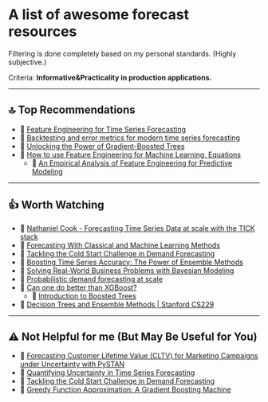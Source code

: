 # A list of awesome forecast resources

Filtering is done completely based on my personal standards. (Highly subjective.)

Criteria: **Informative&Practicality in production applications.**

---

## 🔝 **Top Recommendations**  

- 🎥 [Feature Engineering for Time Series Forecasting](https://www.youtube.com/watch?v=9QtL7m3YS9I)  
- 🎥 [Backtesting and error metrics for modern time series forecasting](https://www.youtube.com/watch?v=dSTXd8Hx728)  
- 🎥 [Unlocking the Power of Gradient-Boosted Trees](https://www.youtube.com/watch?v=qGsHlvE8KZM)  
- 🎥 [How to use Feature Engineering for Machine Learning, Equations](https://www.youtube.com/watch?v=X4pWmkxEikM)  
  - 📄 [An Empirical Analysis of Feature Engineering for Predictive Modeling](https://arxiv.org/pdf/1701.07852)  

---

## 👍 **Worth Watching**  

- 🎥 [Nathaniel Cook - Forecasting Time Series Data at scale with the TICK stack](https://www.youtube.com/watch?v=raEyZEryC0k)  
- 🎥 [Forecasting With Classical and Machine Learning Methods](https://www.youtube.com/watch?v=QPIimJphFu8)  
- 🎥 [Tackling the Cold Start Challenge in Demand Forecasting](https://www.youtube.com/watch?v=dm3lDANtp-0)  
- 🎥 [Boosting Time Series Accuracy: The Power of Ensemble Methods](https://www.youtube.com/watch?v=xnF9QajUzv0)  
- 🎥 [Solving Real-World Business Problems with Bayesian Modeling](https://www.youtube.com/watch?v=twpZhNqVExc)  
- 🎥 [Probabilistic demand forecasting at scale](https://www.youtube.com/watch?v=FatXhiybhrw)  
- 🎥 [Can one do better than XGBoost?](https://www.youtube.com/watch?v=5CWwwtEM2TA)
  - 📄 [Introduction to Boosted Trees](https://web.njit.edu/~usman/courses/cs675_spring20/BoostedTree.pdf)
- 🎥 [Decision Trees and Ensemble Methods | Stanford CS229](https://www.youtube.com/watch?v=wr9gUr-eWdA)

---

## ⚠️ **Not Helpful for me (But May Be Useful for You)**  

- 🎥 [Forecasting Customer Lifetime Value (CLTV) for Marketing Campaigns under Uncertainty with PySTAN](https://www.youtube.com/watch?v=hcQST0RnN_o)  
- 🎥 [Quantifying Uncertainty in Time Series Forecasting](https://www.youtube.com/watch?v=Bj1U-Rrxk48)  
- 🎥 [Tackling the Cold Start Challenge in Demand Forecasting](https://www.youtube.com/watch?v=dm3lDANtp-0&t=1410s)  
- 📄 [Greedy Function Approximation: A Gradient Boosting Machine](https://jerryfriedman.su.domains/ftp/trebst.pdf)
